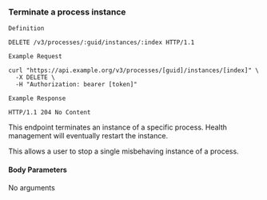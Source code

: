 ### Terminate a process instance

```
Definition
```

```http
DELETE /v3/processes/:guid/instances/:index HTTP/1.1
```

```
Example Request
```

```shell
curl "https://api.example.org/v3/processes/[guid]/instances/[index]" \
  -X DELETE \
  -H "Authorization: bearer [token]"
```

```
Example Response
```

```http
HTTP/1.1 204 No Content
```

This endpoint terminates an instance of a specific process. Health management will eventually restart the instance.

This allows a user to stop a single misbehaving instance of a process.

#### Body Parameters

<p class='no-body-parameters-outer'>
  <span class='no-body-parameters-required'>
    No arguments
  </span>
</p>
